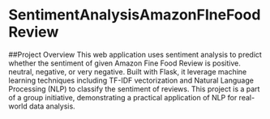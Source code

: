 # SentimentAnalysisAmazonFIneFoodReview

##Project Overview
This web application uses sentiment analysis to predict whether the sentiment of given Amazon Fine Food Review is positive. neutral, negative, or very negative. Built with Flask, it leverage machine learning techniques including TF-IDF vectorization and Natural Language Processing (NLP) to classify the sentiment of reviews. This project is a part of a group initiative, demonstrating a practical application of NLP for real-world data analysis.

##
